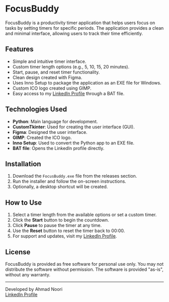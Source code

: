 # FocusBuddy

FocusBuddy is a productivity timer application that helps users focus on tasks by setting timers for specific periods. The application provides a clean and minimal interface, allowing users to track their time efficiently.

## Features

- Simple and intuitive timer interface.
- Custom timer length options (e.g., 5, 10, 15, 20 minutes).
- Start, pause, and reset timer functionality.
- Clean design created with Figma.
- Uses Inno Setup to package the application as an EXE file for Windows.
- Custom ICO logo created using GIMP.
- Easy access to my [LinkedIn Profile](https://www.linkedin.com/in/ahmad-noori1103/) through a BAT file.

## Technologies Used

- **Python**: Main language for development.
- **CustomTkinter**: Used for creating the user interface (GUI).
- **Figma**: Designed the user interface.
- **GIMP**: Created the ICO logo.
- **Inno Setup**: Used to convert the Python app to an EXE file.
- **BAT file**: Opens the LinkedIn profile directly.

## Installation

1. Download the `FocusBuddy.exe` file from the releases section.
2. Run the installer and follow the on-screen instructions.
3. Optionally, a desktop shortcut will be created.

## How to Use

1. Select a timer length from the available options or set a custom timer.
2. Click the **Start** button to begin the countdown.
3. Click **Pause** to pause the timer at any time.
4. Use the **Reset** button to reset the timer back to 00:00.
5. For support and updates, visit my [LinkedIn Profile](https://www.linkedin.com/in/ahmad-noori1103/).

## License

FocusBuddy is provided as free software for personal use only. You may not distribute the software without permission. The software is provided "as-is", without any warranty.

---

Developed by Ahmad Noori  
[LinkedIn Profile](https://www.linkedin.com/in/ahmad-noori1103/)
